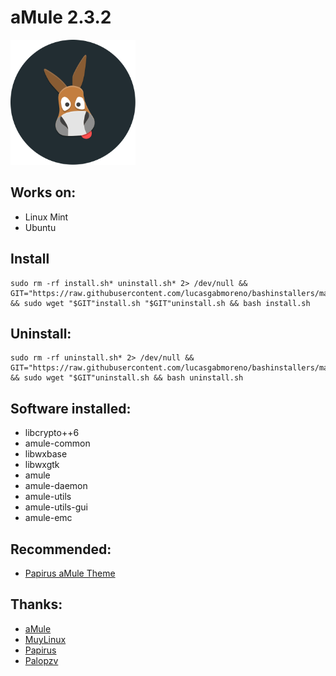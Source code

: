 # aMule 2.3.2
<img src="preview.svg" width="200">

## Works on:
* Linux Mint
* Ubuntu

## Install
```
sudo rm -rf install.sh* uninstall.sh* 2> /dev/null && GIT="https://raw.githubusercontent.com/lucasgabmoreno/bashinstallers/main/amule/" && sudo wget "$GIT"install.sh "$GIT"uninstall.sh && bash install.sh
```

## Uninstall:
```
sudo rm -rf uninstall.sh* 2> /dev/null && GIT="https://raw.githubusercontent.com/lucasgabmoreno/bashinstallers/main/amule/" && sudo wget "$GIT"uninstall.sh && bash uninstall.sh
```

## Software installed:
* libcrypto++6
* amule-common
* libwxbase
* libwxgtk
* amule
* amule-daemon
* amule-utils
* amule-utils-gui
* amule-emc

## Recommended:
* [Papirus aMule Theme](https://github.com/PapirusDevelopmentTeam/papirus-amule-theme)

## Thanks:
* [aMule](https://www.amule.org/)
* [MuyLinux](https://www.muylinux.com/2020/12/02/amule-ubuntu-20-04-lts/)
* [Papirus](https://github.com/PapirusDevelopmentTeam)
* [Palopzv](https://github.com/palopezv/amule-emc)

